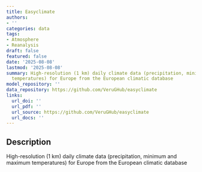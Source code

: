 ```yaml
---
title: Easyclimate
authors:
- ''
categories: data
tags:
- Atmosphere
- Reanalysis
draft: false
featured: false
date: '2025-08-08'
lastmod: '2025-08-08'
summary: High-resolution (1 km) daily climate data (precipitation, minimum and maximum
  temperatures) for Europe from the European climatic database
model_repository: ''
data_repository: https://github.com/VeruGHub/easyclimate
links:
  url_doi: ''
  url_pdf: ''
  url_source: https://github.com/VeruGHub/easyclimate
  url_docs: ''
---
```


## Description

High-resolution (1 km) daily climate data (precipitation, minimum and maximum temperatures) for Europe from the European climatic database

